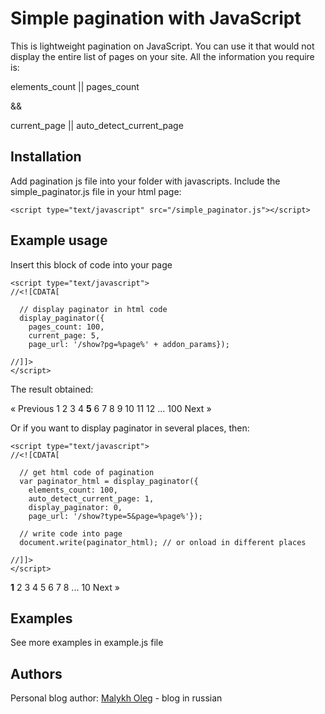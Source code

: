 Simple pagination with JavaScript
==================================================
This is lightweight pagination on JavaScript. 
You can use it that would not display the entire list of pages on your site.
All the information you require is:

elements_count || pages_count

&&

current_page   || auto_detect_current_page


Installation
--------------------------------------

Add pagination js file into your folder with javascripts.
Include the simple_paginator.js file in your html page:

	<script type="text/javascript" src="/simple_paginator.js"></script>

Example usage
--------------------------------------

Insert this block of code into your page

	<script type="text/javascript"> 
	//<![CDATA[
	
	  // display paginator in html code
	  display_paginator({
	    pages_count: 100,
	    current_page: 5,
	    page_url: '/show?pg=%page%' + addon_params});
	
	//]]>
	</script>

The result obtained:

« Previous 1 2 3 4 **5** 6 7 8 9 10 11 12 ... 100 Next »

Or if you want to display paginator in several places, then:

	<script type="text/javascript"> 
	//<![CDATA[
	
	  // get html code of pagination
	  var paginator_html = display_paginator({
	    elements_count: 100,
	    auto_detect_current_page: 1,
	    display_paginator: 0,
	    page_url: '/show?type=5&page=%page%'});
	
	  // write code into page
	  document.write(paginator_html); // or onload in different places
	
	//]]>
	</script> 

**1** 2 3 4 5 6 7 8 ... 10 Next »

Examples
--------------------------------------

See more examples in example.js file

Authors
--------------------------------------

Personal blog author: [Malykh Oleg](http://malyh.com/) - blog in russian


